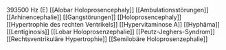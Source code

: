 393500 Hz (E)
[[Alobar Holoprosencephaly]]
[[Ambulationsstörungen]]
[[Arhinencephalie]]
[[Gangstörungen]]
[[Holoprosencephaly]]
[[Hypertrophie des rechten Ventrikels]]
[[Hypervitaminose A]]
[[Hyphäma]]
[[Lentiginosis]]
[[Lobar Holoprosenzephalie]]
[[Peutz-Jeghers-Syndrom]]
[[Rechtsventrikuläre Hypertrophie]]
[[Semilobäre Holoprosenzephalie]]
